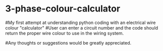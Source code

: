 # 3-phase-colour-calculator
#My first attempt at understanding python coding with an electrical wire colour "calculator"
#User can enter a circuit number and the code should return the proper wire colour to use in the wiring system.



#Any thoughts or suggestions would be greatly appreciated.
